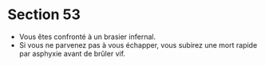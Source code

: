 # Section 53

- Vous êtes confronté à un brasier infernal.
- Si vous ne parvenez pas à vous échapper, vous subirez une mort rapide par asphyxie avant de brûler vif.